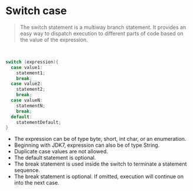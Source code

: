 
# Switch case

> The switch statement is a multiway branch statement. It provides an easy way to dispatch execution to different parts of code based on the value of the expression. 
<br>

```java
switch (expression){
  case value1:
    statement1;
    break;
  case value2:
    statement2;
    break;
  case valueN:
    statementN;
    break;
  default:
    statementDefault;
}
```

- The expression can be of type byte, short, int char, or an enumeration. 
- Beginning with JDK7, expression can also be of type String.
- Duplicate case values are not allowed.
- The default statement is optional.
- The break statement is used inside the switch to terminate a statement sequence.
- The break statement is optional. If omitted, execution will continue on into the next case.